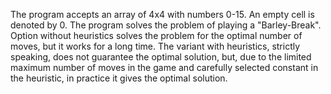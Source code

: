 ﻿The program accepts an array of 4x4 with numbers 0-15. An empty cell is denoted by 0. The program solves the problem of playing a "Barley-Break".
Option without heuristics solves the problem for the optimal number of moves, but it works for a long time.
The variant with heuristics, strictly speaking, does not guarantee the optimal solution, but, due to the limited maximum number of moves in the game and carefully selected constant in the heuristic, in practice it gives the optimal solution.